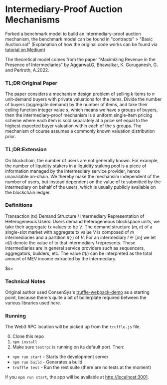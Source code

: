 # Intermediary-Proof Auction Mechanisms
Forked a benchmark model to build an intermediary-proof auction mechanism, the benchmark model can be found in "contracts" > "Basic Auction.sol"
(Explanation of how the original code works can be found via [tutorial on Medium](https://medium.com/@bryn.bellomy/solidity-tutorial-building-a-simple-auction-contract-fcc918b0878a))

The theoretical model comes from the paper "Maximizing Revenue in the Presence of Intermediaries" by Aggarwal.G, Bhawalkar, K. Guruganesh, G. and Perlroth, A.2022.

### TL;DR:Original Paper
The paper considers a mechanism design problem of selling $k$ items to $n$ unit-demand buyers with private valuations for the items. Divide the number of buyers (aggregate demand) by the number of items, and take their ceiling function integer value $s$, which means we have $s$ groups of buyers, then the intermediary-proof mechanism is a uniform single-item pricing scheme where each item is sold separately at a price set equal to the highest expected buyer valuation within each of the $s$ groups. The mechanism of course assumes a commonly known valuation distribution prior. 

### TL;DR:Extension
On blockchain, the number of users are not generally known. For example, the number of liquidity stakers in a liquidity staking pool is a piece of information managed by the intermediary service provider, hence unavailable on-chain. We thereby make the mechansim independent of the number of users, but instead dependent on the value of tx submitted by the intermediary on behalf of the users, which is usually publicly available on the blockchain ledger. 

### Definitions
Transaction (tx) Demand Structure / Intermediary Representation of Heterogeneous Users: Users demand heterogeneous blockspace units, we take their aggregate tx values to be $V$. The demand structure $(m,\pi)$ of a single-slot market with aggregate tx value $V$ is composed of $m$ intermediaries and a partition $\pi(\cdot)$ of $V$. For an intermediary $l\in [m]$ we let $\pi(l)$ denote the value of tx that intermediary $l$ represents. These intermediaries are in general service providers such as sequencers, aggregators, builders, etc. The value $\pi(l)$ can be interpreted as the total amount of MEV income extracted by the intermediary.

$s=

### Technical Notes
Original author used ConsenSys's [truffle-webpack-demo](https://github.com/ConsenSys/truffle-webpack-demo) as a starting point, because there's quite a bit of boilerplate required between the various libraries used here.

### Running

The Web3 RPC location will be picked up from the `truffle.js` file.

0. Clone this repo
0. `npm install`
0. Make sure `testrpc` is running on its default port. Then:
  - `npm run start` - Starts the development server
  - `npm run build` - Generates a build
  - `truffle test` - Run the rest suite (there are no tests at the moment)

If you `npm run start`, the app will be available at <http://localhost:3001>.
